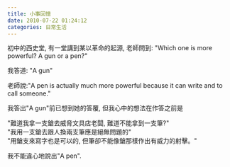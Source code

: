 ```yaml
---
title: 小事回憶
date: 2010-07-22 01:24:12
categories: 日常生活
---
```


  
初中的西史堂, 有一堂講到某以革命的起源, 老師問到: "Which one is more powerful? A gun or a pen?"  
  
我答道: "A gun"  
  
老師說:"A pen is actually much more powerful because it can write and to call someone."  
  
   
  
我答出"A gun"前已想到她的答覆, 但我心中的想法在作答之前是  
  
"難道我拿一支鎗去威脅文具店老闆, 難道不能拿到一支筆?"  
"我用一支鎗去跟人換兩支筆應是絕無問題的"  
"用鎗支來寫字也是可以的, 但筆卻不能像鎗那樣作出有威力的射擊。"  
  
我不能違心地說出"A pen".  